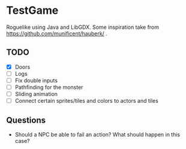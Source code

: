 # TestGame

Roguelike using Java and LibGDX.
Some inspiration take from https://github.com/munificent/hauberk/ .

## TODO
- [x] Doors
- [ ] Logs
- [ ] Fix double inputs
- [ ] Pathfinding for the monster
- [ ] Sliding animation
- [ ] Connect certain sprites/tiles and colors to actors and tiles

## Questions
- Should a NPC be able to fail an action? What should happen in this case?

